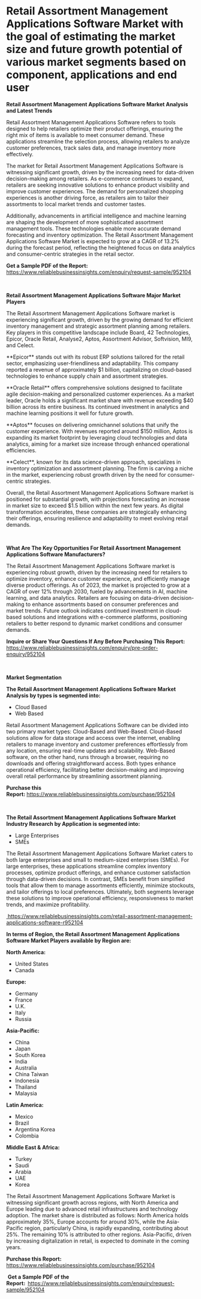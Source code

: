 <p><h1>Retail Assortment Management Applications Software Market with the goal of estimating the market size and future growth potential of various market segments based on component, applications and end user</h1></p><p><strong>Retail Assortment Management Applications Software Market Analysis and Latest Trends</strong></p>
<p><p>Retail Assortment Management Applications Software refers to tools designed to help retailers optimize their product offerings, ensuring the right mix of items is available to meet consumer demand. These applications streamline the selection process, allowing retailers to analyze customer preferences, track sales data, and manage inventory more effectively. </p><p>The market for Retail Assortment Management Applications Software is witnessing significant growth, driven by the increasing need for data-driven decision-making among retailers. As e-commerce continues to expand, retailers are seeking innovative solutions to enhance product visibility and improve customer experiences. The demand for personalized shopping experiences is another driving force, as retailers aim to tailor their assortments to local market trends and customer tastes.</p><p>Additionally, advancements in artificial intelligence and machine learning are shaping the development of more sophisticated assortment management tools. These technologies enable more accurate demand forecasting and inventory optimization. The Retail Assortment Management Applications Software Market is expected to grow at a CAGR of 13.2% during the forecast period, reflecting the heightened focus on data analytics and consumer-centric strategies in the retail sector.</p></p>
<p><strong>Get a Sample PDF of the Report:&nbsp;</strong> <a href="https://www.reliablebusinessinsights.com/enquiry/request-sample/952104?utm_campaign=3115&utm_medium=2&utm_source=Github&utm_content=ia&utm_term=17042025&utm_id=retail-assortment-management-applications-software">https://www.reliablebusinessinsights.com/enquiry/request-sample/952104</a></p>
<p>&nbsp;</p>
<p><strong>Retail Assortment Management Applications Software Major Market Players</strong></p>
<p><p>The Retail Assortment Management Applications Software market is experiencing significant growth, driven by the growing demand for efficient inventory management and strategic assortment planning among retailers. Key players in this competitive landscape include Board, 42 Technologies, Epicor, Oracle Retail, Analyse2, Aptos, Assortment Advisor, Softvision, MI9, and Celect.</p><p>**Epicor** stands out with its robust ERP solutions tailored for the retail sector, emphasizing user-friendliness and adaptability. This company reported a revenue of approximately $1 billion, capitalizing on cloud-based technologies to enhance supply chain and assortment strategies.</p><p>**Oracle Retail** offers comprehensive solutions designed to facilitate agile decision-making and personalized customer experiences. As a market leader, Oracle holds a significant market share with revenue exceeding $40 billion across its entire business. Its continued investment in analytics and machine learning positions it well for future growth.</p><p>**Aptos** focuses on delivering omnichannel solutions that unify the customer experience. With revenues reported around $150 million, Aptos is expanding its market footprint by leveraging cloud technologies and data analytics, aiming for a market size increase through enhanced operational efficiencies.</p><p>**Celect**, known for its data science-driven approach, specializes in inventory optimization and assortment planning. The firm is carving a niche in the market, experiencing robust growth driven by the need for consumer-centric strategies.</p><p>Overall, the Retail Assortment Management Applications Software market is positioned for substantial growth, with projections forecasting an increase in market size to exceed $1.5 billion within the next few years. As digital transformation accelerates, these companies are strategically enhancing their offerings, ensuring resilience and adaptability to meet evolving retail demands.</p></p>
<p>&nbsp;</p>
<p><strong>What Are The Key Opportunities For Retail Assortment Management Applications Software Manufacturers?</strong></p>
<p><p>The Retail Assortment Management Applications Software market is experiencing robust growth, driven by the increasing need for retailers to optimize inventory, enhance customer experience, and efficiently manage diverse product offerings. As of 2023, the market is projected to grow at a CAGR of over 12% through 2030, fueled by advancements in AI, machine learning, and data analytics. Retailers are focusing on data-driven decision-making to enhance assortments based on consumer preferences and market trends. Future outlook indicates continued investment in cloud-based solutions and integrations with e-commerce platforms, positioning retailers to better respond to dynamic market conditions and consumer demands.</p></p>
<p><strong>Inquire or Share Your Questions If Any Before Purchasing This Report:</strong> <a href="https://www.reliablebusinessinsights.com/enquiry/pre-order-enquiry/952104?utm_campaign=3115&utm_medium=2&utm_source=Github&utm_content=ia&utm_term=17042025&utm_id=retail-assortment-management-applications-software">https://www.reliablebusinessinsights.com/enquiry/pre-order-enquiry/952104</a></p>
<p>&nbsp;</p>
<p><strong>Market Segmentation</strong></p>
<p><strong>The Retail Assortment Management Applications Software Market Analysis by types is segmented into:</strong></p>
<p><ul><li>Cloud Based</li><li>Web Based</li></ul></p>
<p><p>Retail Assortment Management Applications Software can be divided into two primary market types: Cloud-Based and Web-Based. Cloud-Based solutions allow for data storage and access over the internet, enabling retailers to manage inventory and customer preferences effortlessly from any location, ensuring real-time updates and scalability. Web-Based software, on the other hand, runs through a browser, requiring no downloads and offering straightforward access. Both types enhance operational efficiency, facilitating better decision-making and improving overall retail performance by streamlining assortment planning.</p></p>
<p><strong>Purchase this Report:&nbsp;</strong><a href="https://www.reliablebusinessinsights.com/purchase/952104?utm_campaign=3115&utm_medium=2&utm_source=Github&utm_content=ia&utm_term=17042025&utm_id=retail-assortment-management-applications-software">https://www.reliablebusinessinsights.com/purchase/952104</a></p>
<p>&nbsp;</p>
<p><strong>The Retail Assortment Management Applications Software Market Industry Research by Application is segmented into:</strong></p>
<p><ul><li>Large Enterprises</li><li>SMEs</li></ul></p>
<p><p>The Retail Assortment Management Applications Software Market caters to both large enterprises and small to medium-sized enterprises (SMEs). For large enterprises, these applications streamline complex inventory processes, optimize product offerings, and enhance customer satisfaction through data-driven decisions. In contrast, SMEs benefit from simplified tools that allow them to manage assortments efficiently, minimize stockouts, and tailor offerings to local preferences. Ultimately, both segments leverage these solutions to improve operational efficiency, responsiveness to market trends, and maximize profitability.</p></p>
<p><a href="https://www.reliablebusinessinsights.com/retail-assortment-management-applications-software-r952104?utm_campaign=3115&utm_medium=2&utm_source=Github&utm_content=ia&utm_term=17042025&utm_id=retail-assortment-management-applications-software">&nbsp;https://www.reliablebusinessinsights.com/retail-assortment-management-applications-software-r952104</a></p>
<p><strong>In terms of Region, the Retail Assortment Management Applications Software Market Players available by Region are:</strong></p>
<p>
    <p> <strong> North America: </strong>
        <ul>
            <li>United States</li>
            <li>Canada</li>
        </ul>
        </p> 
    <p> <strong> Europe: </strong>
        <ul>
            <li>Germany</li>
            <li>France</li>
            <li>U.K.</li>
            <li>Italy</li>
            <li>Russia</li>
        </ul>
        </p> 
    <p> <strong> Asia-Pacific: </strong>
        <ul>
            <li>China</li>
            <li>Japan</li>
            <li>South Korea</li>
            <li>India</li>
            <li>Australia</li>
            <li>China Taiwan</li>
            <li>Indonesia</li>
            <li>Thailand</li>
            <li>Malaysia</li>
        </ul>
        </p> 
    <p> <strong> Latin America: </strong>
        <ul>
            <li>Mexico</li>
            <li>Brazil</li>
            <li>Argentina Korea</li>
            <li>Colombia</li>
        </ul>
        </p> 
    <p> <strong> Middle East & Africa: </strong>
        <ul>
            <li>Turkey</li>
            <li>Saudi</li>
            <li>Arabia</li>
            <li>UAE</li>
            <li>Korea</li>
        </ul>
    </p>
    </p>
<p><p>The Retail Assortment Management Applications Software Market is witnessing significant growth across regions, with North America and Europe leading due to advanced retail infrastructures and technology adoption. The market share is distributed as follows: North America holds approximately 35%, Europe accounts for around 30%, while the Asia-Pacific region, particularly China, is rapidly expanding, contributing about 25%. The remaining 10% is attributed to other regions. Asia-Pacific, driven by increasing digitalization in retail, is expected to dominate in the coming years.</p></p>
<p><strong>Purchase this Report: </strong><a href="https://www.reliablebusinessinsights.com/purchase/952104?utm_campaign=3115&utm_medium=2&utm_source=Github&utm_content=ia&utm_term=17042025&utm_id=retail-assortment-management-applications-software">https://www.reliablebusinessinsights.com/purchase/952104</a></p>
<p>&nbsp;<strong>Get a Sample PDF of the Report:&nbsp;&nbsp;</strong><a href="https://www.reliablebusinessinsights.com/enquiry/request-sample/952104?utm_campaign=3115&utm_medium=2&utm_source=Github&utm_content=ia&utm_term=17042025&utm_id=retail-assortment-management-applications-software">https://www.reliablebusinessinsights.com/enquiry/request-sample/952104</a></p>
<p><strong></strong></p>
<p><p></p><p></p><p></p></p>